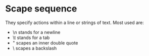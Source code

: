 # Scape sequence

They specify actions within a line or strings of text. Most used are:

- \n stands for a newline
- \t stands for a tab
- \" scapes an inner double quote
- \\ scapes a backslash
